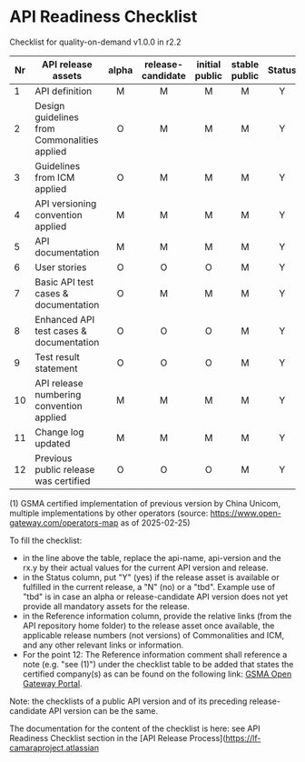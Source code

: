# API Readiness Checklist

Checklist for quality-on-demand v1.0.0 in r2.2

| Nr | API release assets  | alpha | release-candidate |  initial<br>public | stable<br> public | Status | Reference information |
|----|----------------------------------------------|:-----:|:-----------------:|:-------:|:------:|:----:|----|
|  1 | API definition                               |   M   |         M         |    M    |    M   | Y    | [/code/API_definitions/quality-on-demand.yaml](/code/API_definitions/quality-on-demand.yaml) |
|  2 | Design guidelines from Commonalities applied |   O   |         M         |    M    |    M   | Y    | [r2.3](https://github.com/camaraproject/Commonalities/releases/tag/r2.3)     |
|  3 | Guidelines from ICM applied                  |   O   |         M         |    M    |    M   | Y    | [r2.3](https://github.com/camaraproject/IdentityAndConsentManagement/releases/tag/r2.3)     |
|  4 | API versioning convention applied            |   M   |         M         |    M    |    M   | Y    |      |
|  5 | API documentation                            |   M   |         M         |    M    |    M   | Y    | inline in YAML |
|  6 | User stories                                 |   O   |         O         |    O    |    M   | Y    | [/documentation/API_documentation/QoD_User_Story.md](/documentation/API_documentation/QoD_User_Story.md) |
|  7 | Basic API test cases & documentation         |   O   |         M         |    M    |    M   | Y    | [/code/Test_definitions](/code/Test_definitions)   |
|  8 | Enhanced API test cases & documentation      |   O   |         O         |    O    |    M   | Y    | [/code/Test_definitions](/code/Test_definitions)   |
|  9 | Test result statement                        |   O   |         O         |    O    |    M   | Y    |  see [issue #418](https://github.com/camaraproject/QualityOnDemand/issues/418)    |
| 10 | API release numbering convention applied     |   M   |         M         |    M    |    M   | Y    |      |
| 11 | Change log updated                           |   M   |         M         |    M    |    M   | Y    | [/CHANGELOG.md](/CHANGELOG.md) |
| 12 | Previous public release was certified        |   O   |         O         |    O    |    M   | Y    |   see (1)   |

(1) GSMA certified implementation of previous version by China Unicom, multiple implementations by other operators  (source: https://www.open-gateway.com/operators-map as of 2025-02-25) 

To fill the checklist:
- in the line above the table, replace the api-name, api-version and the rx.y by their actual values for the current API version and release.
- in the Status column, put "Y" (yes) if the release asset is available or fulfilled in the current release, a "N" (no) or a "tbd". Example use of "tbd" is in case an alpha or release-candidate API version does not yet provide all mandatory assets for the release.
- in the Reference information column, provide the relative links (from the API repository home folder) to the release asset once available, the applicable release numbers (not versions) of Commonalities and ICM, and any other relevant links or information.
- For the point 12: The Reference information comment shall reference a note (e.g. "see (1)") under the checklist table to be added that states the certified company(s) as can be found on the following link: [GSMA Open Gateway Portal](https://open-gateway.gsma.com/).

Note: the checklists of a public API version and of its preceding release-candidate API version can be the same.

The documentation for the content of the checklist is here: see API Readiness Checklist section in the [API Release Process](https://lf-camaraproject.atlassian
